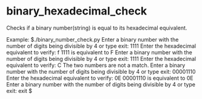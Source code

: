 # binary_hexadecimal_check
Checks if a binary number(string) is equal to its hexadecimal equivalent.

Example:
$./binary_number_check.py
Enter a binary number with the number of digits being divisible by 4 or type exit: 1111
Enter the hexadecimal equivalent to verify: f
1111 is equivalent to F
Enter a binary number with the number of digits being divisible by 4 or type exit: 1111
Enter the hexadecimal equivalent to verify: C
The two numbers are not a match.
Enter a binary number with the number of digits being divisible by 4 or type exit: 00001110
Enter the hexadecimal equivalent to verify: 0E
00001110 is equivalent to 0E
Enter a binary number with the number of digits being divisible by 4 or type exit: exit
$
